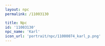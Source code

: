 ```yaml
---
layout: npc
permalink: /11003130

title: Npc
id: '11003130'
npc_name: 'Karl'
icon_url: 'portrait/npc/11000074_karl_p.png'
---
```

